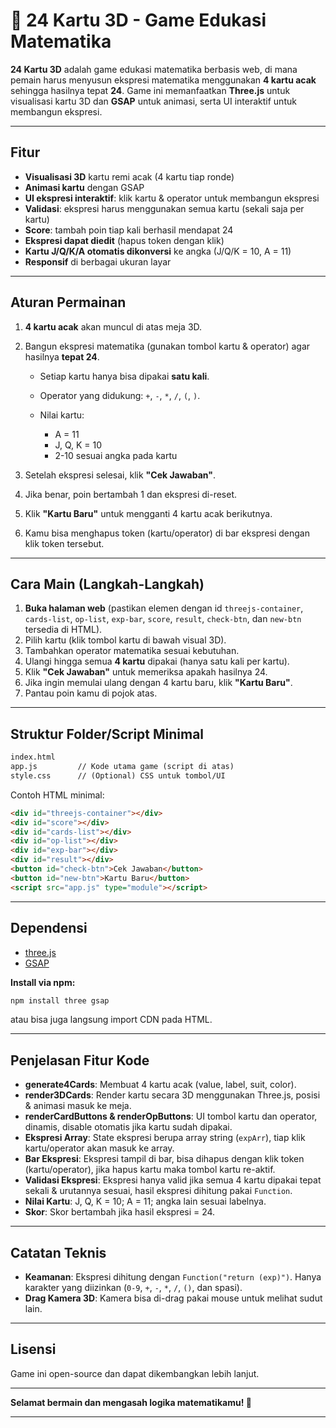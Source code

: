 # 🎴 24 Kartu 3D - Game Edukasi Matematika

**24 Kartu 3D** adalah game edukasi matematika berbasis web, di mana pemain harus menyusun ekspresi matematika menggunakan **4 kartu acak** sehingga hasilnya tepat **24**. Game ini memanfaatkan **Three.js** untuk visualisasi kartu 3D dan **GSAP** untuk animasi, serta UI interaktif untuk membangun ekspresi.

---

## Fitur

* **Visualisasi 3D** kartu remi acak (4 kartu tiap ronde)
* **Animasi kartu** dengan GSAP
* **UI ekspresi interaktif**: klik kartu & operator untuk membangun ekspresi
* **Validasi**: ekspresi harus menggunakan semua kartu (sekali saja per kartu)
* **Score**: tambah poin tiap kali berhasil mendapat 24
* **Ekspresi dapat diedit** (hapus token dengan klik)
* **Kartu J/Q/K/A otomatis dikonversi** ke angka (J/Q/K = 10, A = 11)
* **Responsif** di berbagai ukuran layar

---

## Aturan Permainan

1. **4 kartu acak** akan muncul di atas meja 3D.
2. Bangun ekspresi matematika (gunakan tombol kartu & operator) agar hasilnya **tepat 24**.

   * Setiap kartu hanya bisa dipakai **satu kali**.
   * Operator yang didukung: `+`, `-`, `*`, `/`, `(`, `)`.
   * Nilai kartu:

     * A = 11
     * J, Q, K = 10
     * 2-10 sesuai angka pada kartu
3. Setelah ekspresi selesai, klik **"Cek Jawaban"**.
4. Jika benar, poin bertambah 1 dan ekspresi di-reset.
5. Klik **"Kartu Baru"** untuk mengganti 4 kartu acak berikutnya.
6. Kamu bisa menghapus token (kartu/operator) di bar ekspresi dengan klik token tersebut.

---

## Cara Main (Langkah-Langkah)

1. **Buka halaman web** (pastikan elemen dengan id `threejs-container`, `cards-list`, `op-list`, `exp-bar`, `score`, `result`, `check-btn`, dan `new-btn` tersedia di HTML).
2. Pilih kartu (klik tombol kartu di bawah visual 3D).
3. Tambahkan operator matematika sesuai kebutuhan.
4. Ulangi hingga semua **4 kartu** dipakai (hanya satu kali per kartu).
5. Klik **"Cek Jawaban"** untuk memeriksa apakah hasilnya 24.
6. Jika ingin memulai ulang dengan 4 kartu baru, klik **"Kartu Baru"**.
7. Pantau poin kamu di pojok atas.

---

## Struktur Folder/Script Minimal

```txt
index.html
app.js         // Kode utama game (script di atas)
style.css      // (Optional) CSS untuk tombol/UI
```

Contoh HTML minimal:

```html
<div id="threejs-container"></div>
<div id="score"></div>
<div id="cards-list"></div>
<div id="op-list"></div>
<div id="exp-bar"></div>
<div id="result"></div>
<button id="check-btn">Cek Jawaban</button>
<button id="new-btn">Kartu Baru</button>
<script src="app.js" type="module"></script>
```

---

## Dependensi

* [three.js](https://threejs.org/)
* [GSAP](https://greensock.com/gsap/)

**Install via npm:**

```bash
npm install three gsap
```

atau bisa juga langsung import CDN pada HTML.

---

## Penjelasan Fitur Kode

* **generate4Cards**: Membuat 4 kartu acak (value, label, suit, color).
* **render3DCards**: Render kartu secara 3D menggunakan Three.js, posisi & animasi masuk ke meja.
* **renderCardButtons & renderOpButtons**: UI tombol kartu dan operator, dinamis, disable otomatis jika kartu sudah dipakai.
* **Ekspresi Array**: State ekspresi berupa array string (`expArr`), tiap klik kartu/operator akan masuk ke array.
* **Bar Ekspresi**: Ekspresi tampil di bar, bisa dihapus dengan klik token (kartu/operator), jika hapus kartu maka tombol kartu re-aktif.
* **Validasi Ekspresi**: Ekspresi hanya valid jika semua 4 kartu dipakai tepat sekali & urutannya sesuai, hasil ekspresi dihitung pakai `Function`.
* **Nilai Kartu**: J, Q, K = 10; A = 11; angka lain sesuai labelnya.
* **Skor**: Skor bertambah jika hasil ekspresi = 24.

---

## Catatan Teknis

* **Keamanan**: Ekspresi dihitung dengan `Function("return (exp)")`. Hanya karakter yang diizinkan (`0-9`, `+`, `-`, `*`, `/`, `()`, dan spasi).
* **Drag Kamera 3D**: Kamera bisa di-drag pakai mouse untuk melihat sudut lain.

---

## Lisensi

Game ini open-source dan dapat dikembangkan lebih lanjut.

---

**Selamat bermain dan mengasah logika matematikamu! 🎲**

---


